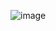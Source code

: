 ![image](https://github.com/adesai1000/react-crud/assets/68861149/4b9bb6f1-5ffd-47cc-95e6-3601780320c2)
